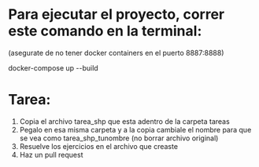 # Para ejecutar el proyecto, correr este comando en la terminal:
(asegurate de no tener docker containers en el puerto 8887:8888)

docker-compose up --build

# Tarea:
1. Copia el archivo tarea_shp que esta adentro de la carpeta tareas
2. Pegalo en esa misma carpeta y a la copia cambiale el nombre para que se vea como tarea_shp_tunombre (no borrar archivo original)
3. Resuelve los ejercicios en el archivo que creaste
4. Haz un pull request